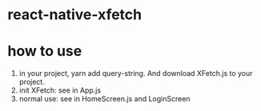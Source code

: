 # react-native-xfetch

# how to use

1. in your project, yarn add query-string. And download XFetch.js to your project.
2. init XFetch: see in App.js
3. normal use: see in HomeScreen.js and LoginScreen
